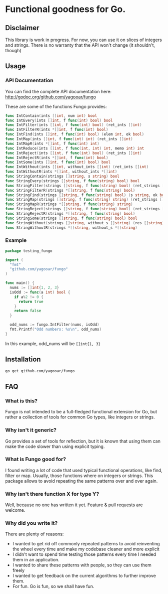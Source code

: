 # Functional goodness for Go.

## Disclaimer

This library is work in progress.
For now, you can use it on slices of integers and strings.
There is no warranty that the API won't change (it shouldn't, though)

## Usage

### API Documentation

You can find the complete API documentation here:
http://godoc.org/github.com/yagooar/fungo

These are some of the functions Fungo provides:

```go
func IntContain(ints []int, num int) bool
func IntEvery(ints []int, f func(int) bool) bool
func IntFilter(ints []int, f func(int) bool) (ret_ints []int)
func IntFilterR(ints *[]int, f func(int) bool)
func IntFind(ints []int, f func(int) bool) (elem int, ok bool)
func IntMap(ints []int, f func(int) int) (ret_ints []int)
func IntMapR(ints *[]int, f func(int) int)
func IntReduce(ints []int, f func(int, int) int, memo int) int
func IntReject(ints []int, f func(int) bool) (ret_ints []int)
func IntRejectR(ints *[]int, f func(int) bool)
func IntSome(ints []int, f func(int) bool) bool
func IntWithout(ints []int, without_ints []int) (ret_ints []int)
func IntWithoutR(ints *[]int, without_ints *[]int)
func StringContain(strings []string, s string) bool
func StringEvery(strings []string, f func(string) bool) bool
func StringFilter(strings []string, f func(string) bool) (ret_strings []string)
func StringFilterR(strings *[]string, f func(string) bool)
func StringFind(strings []string, f func(string) bool) (s string, ok bool)
func StringMap(strings []string, f func(string) string) (ret_strings []string)
func StringMapR(strings *[]string, f func(string) string)
func StringReject(strings []string, f func(string) bool) (ret_strings []string)
func StringRejectR(strings *[]string, f func(string) bool)
func StringSome(strings []string, f func(string) bool) bool
func StringWithout(strings []string, without_s []string) (res []string)
func StringWithoutR(strings *[]string, without_s *[]string)
```

### Example

```go
package testing_fungo

import (
  "fmt"
  "github.com/yagooar/fungo"
)

func main() {
  nums := []int{1, 2, 3}
  isOdd := func(a int) bool {
    if a%2 != 0 {
      return true
    }
    return false
  }

  odd_nums := fungo.IntFilter(nums, isOdd)
  fmt.Printf("Odd numbers: %s\n", odd_nums)
}
```

In this example, odd_nums will be `[]int{1, 3}`

## Installation

```bash
go get github.com/yagooar/fungo
```


## FAQ

### What is this?

Fungo is not intended to be a full-fledged functional extension for Go,
but rather a collection of tools for common Go types, like integers or strings.

### Why isn't it generic?

Go provides a set of tools for reflection, but it is known that using them
can make the code slower than using explicit typing.

### What is Fungo good for?

I found writing a lot of code that used typical functional operations,
like find, filter or map. Usually, those functions where on integers or
strings. This package allows to avoid repeating the same patterns over and
over again.

### Why isn't there function X for type Y?

Well, because no one has written it yet. Feature & pull requests are welcome.

### Why did you write it?

There are plenty of reasons:
* I wanted to get rid off commonly repeated patterns to avoid reinventing
the wheel every time and make my codebase cleaner and more explicit
* I didn't want to spend time testing those patterns every time I needed
them in an application.
* I wanted to share these patterns with people, so they can use them freely
* I wanted to get feedback on the current algorithms to further improve them.
* For fun. Go is fun, so we shall have fun.

